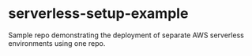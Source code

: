 # serverless-setup-example
Sample repo demonstrating the deployment of separate AWS serverless environments using one repo.
